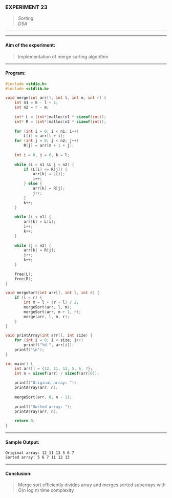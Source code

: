 ### **EXPERIMENT 23**
> *Sorting*  
*DSA*

---
---

#### **Aim of the experiment:**
> Implementation of merge sorting algorithm

---

#### **Program:**
```c
#include <stdio.h>
#include <stdlib.h>

void merge(int arr[], int l, int m, int r) {
    int n1 = m - l + 1;
    int n2 = r - m;
    
    int* L = (int*)malloc(n1 * sizeof(int));
    int* R = (int*)malloc(n2 * sizeof(int));
    
    for (int i = 0; i < n1; i++)
        L[i] = arr[l + i];
    for (int j = 0; j < n2; j++)
        R[j] = arr[m + 1 + j];
    
    int i = 0, j = 0, k = l;
    
    while (i < n1 && j < n2) {
        if (L[i] <= R[j]) {
            arr[k] = L[i];
            i++;
        } else {
            arr[k] = R[j];
            j++;
        }
        k++;
    }
    
    while (i < n1) {
        arr[k] = L[i];
        i++;
        k++;
    }
    
    while (j < n2) {
        arr[k] = R[j];
        j++;
        k++;
    }
    
    free(L);
    free(R);
}

void mergeSort(int arr[], int l, int r) {
    if (l < r) {
        int m = l + (r - l) / 2;
        mergeSort(arr, l, m);
        mergeSort(arr, m + 1, r);
        merge(arr, l, m, r);
    }
}

void printArray(int arr[], int size) {
    for (int i = 0; i < size; i++)
        printf("%d ", arr[i]);
    printf("\n");
}

int main() {
    int arr[] = {12, 11, 13, 5, 6, 7};
    int n = sizeof(arr) / sizeof(arr[0]);
    
    printf("Original array: ");
    printArray(arr, n);
    
    mergeSort(arr, 0, n - 1);
    
    printf("Sorted array: ");
    printArray(arr, n);
    
    return 0;
}
```

---

#### **Sample Output:**
```
Original array: 12 11 13 5 6 7 
Sorted array: 5 6 7 11 12 13 
```

---

#### **Conclusion:**
> Merge sort efficiently divides array and merges sorted subarrays with O(n log n) time complexity